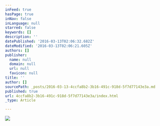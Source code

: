 ```yaml
---
inFeed: true
hasPage: true
inNav: false
inLanguage: null
starred: false
keywords: []
description: ''
datePublished: '2016-03-13T02:06:32.682Z'
dateModified: '2016-03-13T02:06:21.605Z'
authors: []
publisher:
  name: null
  domain: null
  url: null
  favicon: null
title: ''
author: []
sourcePath: _posts/2016-03-13-4ccfa8b2-3b16-491c-918d-5f7d77143e3a.md
published: true
url: 4ccfa8b2-3b16-491c-918d-5f7d77143e3a/index.html
_type: Article

---
```

![](https://the-grid-user-content.s3-us-west-2.amazonaws.com/ad7764c9-b941-43b5-a41d-d5e9309c12b5.jpg)